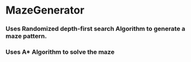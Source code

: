 # MazeGenerator

### Uses Randomized depth-first search Algorithm to generate a maze pattern.

### Uses A* Algorithm to solve the maze
